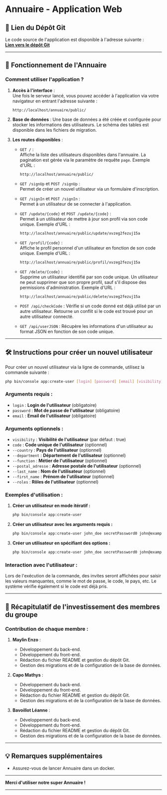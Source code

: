 # Annuaire - Application Web

## 📌 Lien du Dépôt Git

Le code source de l'application est disponible à l'adresse suivante :  
[**Lien vers le dépôt Git**](https://gitlabinfo.iutmontp.univ-montp2.fr/capom/annuaire)

---

## 🚀 Fonctionnement de l'Annuaire

### Comment utiliser l'application ?

1. **Accès à l'interface** :  
   Une fois le serveur lancé, vous pouvez accéder à l'application via votre navigateur en entrant l'adresse suivante :
   ```
   http://localhost/annuaire/public/
   ```
2. **Base de données** :
   Une base de données a été créée et configurée pour stocker les informations des utilisateurs. Le schéma des tables est disponible dans les fichiers de migration.

3. **Les routes disponibles** :

   - `GET /` :  
     Affiche la liste des utilisateurs disponibles dans l'annuaire. La pagination est gérée via le paramètre de requête `page`.
     Exemple d'URL :
     ```
     http://localhost/annuaire/public/
     ```
     
   - `GET /signUp` et `POST /signUp` :  
     Permet de créer un nouvel utilisateur via un formulaire d'inscription.

   - `GET /signIn` et `POST /signIn` :  
     Permet à un utilisateur de se connecter à l'application.

   - `GET /update/{code}` et `POST /update/{code}` :  
     Permet à un utilisateur de mettre à jour son profil via son code unique.
     Exemple d'URL :
     ```
     http://localhost/annuaire/public/update/xvzeg2fezuj15a
     ```
     
   - `GET /profil/{code}` :  
     Affiche le profil personnel d'un utilisateur en fonction de son code unique.
     Exemple d'URL :
     ```
     http://localhost/annuaire/public/profil/xvzeg2fezuj15a
     ```

   - `GET /delete/{code}` :  
     Supprime un utilisateur identifié par son code unique. Un utilisateur ne peut supprimer que son propre profil, sauf s'il dispose des permissions d'administration.
     Exemple d'URL :
     ```
     http://localhost/annuaire/public/delete/xvzeg2fezuj15a
     ```

   - `POST /api/checkCode` :
     Vérifie si un code donné est déjà utilisé par un autre utilisateur. Retourne un conflit si le code est trouvé pour un autre utilisateur connecté.
   
   - `GET /api/userJSON` :
     Récupère les informations d'un utilisateur au format JSON en fonction de son code unique.

---

## 🛠️ Instructions pour créer un nouvel utilisateur

Pour créer un nouvel utilisateur via la ligne de commande, utilisez la commande suivante :

```bash
php bin/console app:create-user [login] [password] [email] [visibility] [options]
```

### Arguments requis :

- `login` : **Login de l'utilisateur** (obligatoire)
- `password` : **Mot de passe de l'utilisateur** (obligatoire)
- `email` : **Email de l'utilisateur** (obligatoire)

### Arguments optionnels :

- `visibility` : **Visibilité de l'utilisateur** (par défaut : true)
- `code` : **Code unique de l'utilisateur** (optionnel)
- `--country` : **Pays de l'utilisateur** (optionnel)
- `--department` : **Département de l'utilisateur** (optionnel)
- `--function` : **Métier de l'utilisateur** (optionnel)
- `--postal_adresse` : **Adresse postale de l'utilisateur** (optionnel)
- `--last_name` : **Nom de l'utilisateur** (optionnel)
- `--first_name` : **Prénom de l'utilisateur** (optionnel)
- `--roles` : **Rôles de l'utilisateur** (optionnel)

### Exemples d'utilisation :

1. **Créer un utilisateur en mode itératif :**
    ```bash
   php bin/console app:create-user
   ```
2. **Créer un utilisateur avec les arguments requis :**
   ```bash
   php bin/console app:create-user john_doe secretPassword0 john@example.com
   ```

3. **Créer un utilisateur en spécifiant des options :**
   ```bash
   php bin/console app:create-user john_doe secretPassword0 john@example.com true xvzeg2fezuj15a --country France --department IT --function Developer --postal_adresse 75001 --last_name John --first_name Doe --roles ROLE_ADMIN
   ```

### Interaction avec l'utilisateur :

Lors de l'exécution de la commande, des invites seront affichées pour saisir les valeurs manquantes, comme le mot de passe, le code, le pays, etc. Le système vérifie également si le code est déjà pris.

---

## 👥 Récapitulatif de l'investissement des membres du groupe

### Contribution de chaque membre :

1. **Maylin Enzo** :
    - Développement du back-end.
    - Développement du front-end.
    - Rédaction du fichier README et gestion du dépôt Git.
    - Gestion des migrations et de la configuration de la base de données.

2. **Capo Mathys** :
    - Développement du back-end.
    - Développement du front-end.
    - Rédaction du fichier README et gestion du dépôt Git.
    - Gestion des migrations et de la configuration de la base de données.

3. **Bavoillot Léanne** :
   - Développement du back-end.
   - Développement du front-end.
   - Rédaction du fichier README et gestion du dépôt Git.
   - Gestion des migrations et de la configuration de la base de données.

---

## 💡 Remarques supplémentaires

- Assurez-vous de lancer Annuaire dans un docker.
---

**Merci d'utiliser notre super Annuaire !**

---